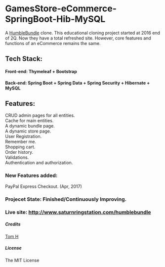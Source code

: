 # GamesStore-eCommerce-SpringBoot-Hib-MySQL
A [HumbleBundle](https://www.humblebundle.com) clone. This educational cloning project started at 2016 end of 2Q. Now they have a total refreshed site. However, core features and functions of an eCommerce remains the same.

## Tech Stack:

#### Front-end: Thymeleaf + Bootstrap

#### Back-end: Spring Boot + Spring Data + Spring Security + Hibernate + MySQL

## Features:

CRUD admin pages for all entities.  
Cache for main entities.  
A dynamic bundle page.  
A dynamic store page.  
User Registration.  
Remember me.  
Shopping cart.  
Order history.  
Validations.  
Authentication and authorization.  

### New Features added:
PayPal Express Checkout. (Apr, 2017)  


### Projecet State: Finished/Continuously Improving.

### Live site: http://www.saturnringstation.com/humblebundle


##### Credits
[Tom H](http://www.saturnringstation.com/portfolio)

##### License
The MIT License
